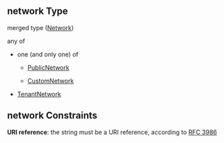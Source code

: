 ## network Type

merged type ([Network](definitions-definitions-network.md))

any of

*   one (and only one) of

    *   [PublicNetwork](definitions-definitions-publicnetwork.md "check type definition")

    *   [CustomNetwork](definitions-definitions-customnetwork.md "check type definition")

*   [TenantNetwork](definitions-definitions-tenantnetwork.md "check type definition")

## network Constraints

**URI reference**: the string must be a URI reference, according to [RFC 3986](https://tools.ietf.org/html/rfc3986 "check the specification")

